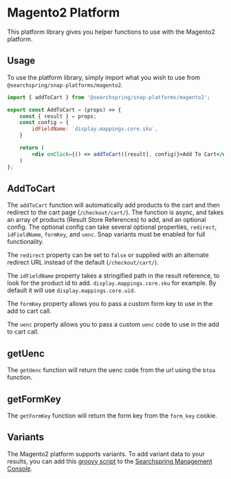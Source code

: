 # Magento2 Platform
This platform library gives you helper functions to use with the Magento2 platform. 


## Usage 
To use the platform library, simply import what you wish to use from `@searchspring/snap-platforms/magento2`.

```jsx
import { addToCart } from '@searchspring/snap-platforms/magento2';

export const AddToCart = (props) => {
    const { result } = props;
    const config = {
        idFieldName: `display.mappings.core.sku`,
    }

    return (
        <div onClick={() => addToCart([result], config)}>Add To Cart</div>
    )
};
```

## AddToCart
The `addToCart` function will automatically add products to the cart and then redirect to the cart page (`/checkout/cart/`). The function is async, and takes an array of products (Result Store References) to add, and an optional config. The optional config can take several optional properties, `redirect`, `idFieldName`, `formKey`, and `uenc`. Snap variants must be enabled for full functionality.

The `redirect` property can be set to `false` or supplied with an alternate redirect URL instead of the default (`/checkout/cart/`). 

The `idFieldName` property takes a stringified path in the result reference, to look for the product id to add. `display.mappings.core.sku` for example. By default it will use `display.mappings.core.uid`.

The `formKey` property allows you to pass a custom form key to use in the add to cart call. 

The `uenc` property allows you to pass a custom `uenc` code to use in the add to cart call. 

## getUenc 
The `getUenc` function will return the uenc code from the url using the `btoa` function.

## getFormKey
The `getFormKey` function will return the form key from the `form_key` cookie.

## Variants
The Magento2 platform supports variants. To add variant data to your results, you can add this [groovy script](https://github.com/searchspring/snap/blob/main/packages/snap-platforms/magento2/groovy/ss_variants.groovy) to the [Searchspring Management Console](https://manage.searchspring.net/management/filters). 